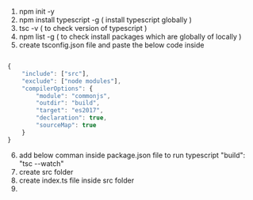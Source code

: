 1. npm init -y
2. npm install typescript -g  ( install typescript globally )
3. tsc -v ( to check version of typescript )
4. npm list -g ( to check install packages which are globally of locally )
5. create tsconfig.json file and paste the below code inside

```js

{
    "include": ["src"],
    "exclude": ["node modules"],
    "compilerOptions": {
        "module": "commonjs",
        "outdir": "build",
        "target": "es2017",
        "declaration": true,
        "sourceMap": true
    }
}

```

6. add below comman inside package.json file to run typescript
   "build": "tsc --watch"
7. create src folder
8. create index.ts file inside src folder
9. 